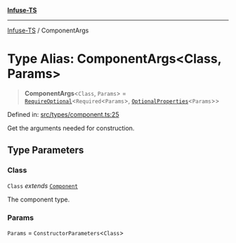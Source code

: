 [**Infuse-TS**](../README.md)

***

[Infuse-TS](../README.md) / ComponentArgs

# Type Alias: ComponentArgs\<Class, Params\>

> **ComponentArgs**\<`Class`, `Params`\> = [`RequireOptional`](RequireOptional.md)\<`Required`\<`Params`\>, [`OptionalProperties`](OptionalProperties.md)\<`Params`\>\>

Defined in: [src/types/component.ts:25](https://github.com/D-Kay6/Infuse-TS/blob/62073e25b5ddbed6e970ac28f7ccfdc3169d3eec/src/types/component.ts#L25)

Get the arguments needed for construction.

## Type Parameters

### Class

`Class` *extends* [`Component`](Component.md)

The component type.

### Params

`Params` = `ConstructorParameters`\<`Class`\>
